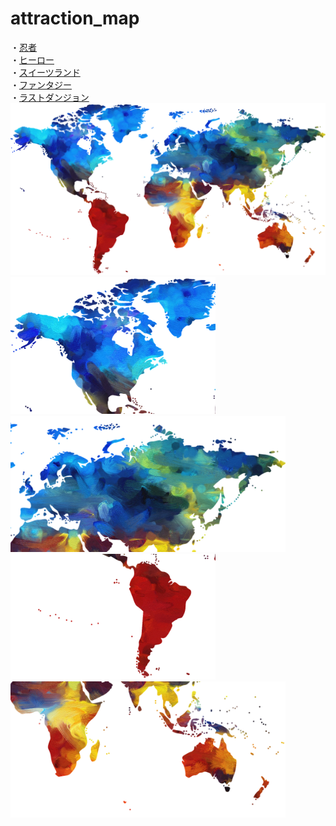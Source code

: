 # attraction_map
・[忍者](https://takajo-soft39.github.io/Ninja-World/)  
・[ヒーロー](https://takajo-soft39.github.io/Hero-World/)  
・[スイーツランド](https://takajo-soft10.github.io/atraction/)  
・[ファンタジー](https://takajyo-soft07.github.io/homepage/)  
・[ラストダンジョン](https://takajyo-soft39.github.io/last-dungeon/)  
[![アトラクション](colorful-1974699_1920.png)](https://pixabay.com/)  
<a href="https://takajo-soft39.github.io/Hero-World/"><img src="colorful-leftup.png" width=328 /></a><a href="https://takajo-soft10.github.io/atraction/"><img src="colorful-rightup.png" width=440 /></a>
<a href="https://takajyo-soft07.github.io/homepage/"><img src="colorful-leftdown.png" width=328 /></a><a href="https://takajo-soft39.github.io/Ninja-World/"><img src="colorful-rightdown.png" width=440 /></a>
